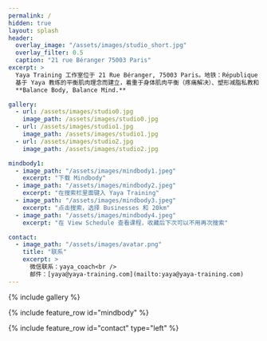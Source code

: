 ```yaml
---
permalink: /
hidden: true
layout: splash
header:
  overlay_image: "/assets/images/studio_short.jpg"
  overlay_filter: 0.5
  caption: "21 rue Béranger 75003 Paris"
excerpt: >
  Yaya Training 工作室位于 21 Rue Béranger, 75003 Paris。地铁：République / Temple。<br /><br />
  基于 Yaya 教练的平衡肌肉理念而建立，着重于身体肌肉平衡（疼痛解决）、塑形减脂私教和 8 人精品小班课程。<br /><br />
  **Balance Body, Balance Mind.**

gallery:
  - url: /assets/images/studio0.jpg
    image_path: /assets/images/studio0.jpg
  - url: /assets/images/studio1.jpg
    image_path: /assets/images/studio1.jpg
  - url: /assets/images/studio2.jpg
    image_path: /assets/images/studio2.jpg

mindbody1:
  - image_path: "/assets/images/mindbody1.jpeg"
    excerpt: "下载 Mindbody"
  - image_path: "/assets/images/mindbody2.jpeg"
    excerpt: "在搜索栏里面键入 Yaya Training"
  - image_path: "/assets/images/mindbody3.jpeg"
    excerpt: "点击搜索，选择 Businesses 和 20km"
  - image_path: "/assets/images/mindbody4.jpeg"
    excerpt: "在 View Schedule 查看课程，收藏后下次可以不用再次搜索"

contact:
  - image_path: "/assets/images/avatar.png"
    title: "联系"
    excerpt: >
      微信联系：yaya_coach<br />
      邮件：[yaya@yaya-training.com](mailto:yaya@yaya-training.com)
---
```


{% include gallery %}

{% include feature_row id="mindbody" %}

{% include feature_row id="contact" type="left" %}
